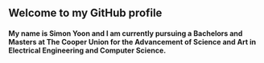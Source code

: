 ## Welcome to my GitHub profile 

#### My name is Simon Yoon and I am currently pursuing a Bachelors and Masters at The Cooper Union for the Advancement of Science and Art in Electrical Engineering and Computer Science. 

